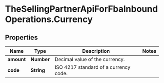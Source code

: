 # TheSellingPartnerApiForFbaInboundOperations.Currency

## Properties

Name | Type | Description | Notes
------------ | ------------- | ------------- | -------------
**amount** | **Number** | Decimal value of the currency. | 
**code** | **String** | ISO 4217 standard of a currency code. | 


